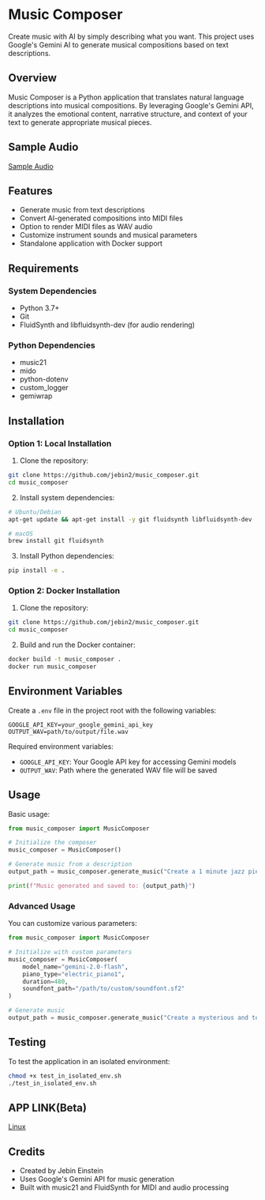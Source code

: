 # Music Composer

Create music with AI by simply describing what you want. This project uses Google's Gemini AI to generate musical compositions based on text descriptions.

## Overview

Music Composer is a Python application that translates natural language descriptions into musical compositions. By leveraging Google's Gemini API, it analyzes the emotional content, narrative structure, and context of your text to generate appropriate musical pieces.

## Sample Audio
[Sample Audio](output.wav)

## Features

- Generate music from text descriptions
- Convert AI-generated compositions into MIDI files
- Option to render MIDI files as WAV audio
- Customize instrument sounds and musical parameters
- Standalone application with Docker support

## Requirements

### System Dependencies
- Python 3.7+
- Git
- FluidSynth and libfluidsynth-dev (for audio rendering)

### Python Dependencies
- music21
- mido
- python-dotenv
- custom_logger
- gemiwrap

## Installation

### Option 1: Local Installation

1. Clone the repository:
```bash
git clone https://github.com/jebin2/music_composer.git
cd music_composer
```

2. Install system dependencies:
```bash
# Ubuntu/Debian
apt-get update && apt-get install -y git fluidsynth libfluidsynth-dev

# macOS
brew install git fluidsynth
```

3. Install Python dependencies:
```bash
pip install -e .
```

### Option 2: Docker Installation

1. Clone the repository:
```bash
git clone https://github.com/jebin2/music_composer.git
cd music_composer
```

2. Build and run the Docker container:
```bash
docker build -t music_composer .
docker run music_composer
```

## Environment Variables

Create a `.env` file in the project root with the following variables:

```
GOOGLE_API_KEY=your_google_gemini_api_key
OUTPUT_WAV=path/to/output/file.wav
```

Required environment variables:
- `GOOGLE_API_KEY`: Your Google API key for accessing Gemini models
- `OUTPUT_WAV`: Path where the generated WAV file will be saved

## Usage

Basic usage:

```python
from music_composer import MusicComposer

# Initialize the composer
music_composer = MusicComposer()

# Generate music from a description
output_path = music_composer.generate_music("Create a 1 minute jazz piece that feels like a sunset over the ocean.")

print(f"Music generated and saved to: {output_path}")
```

### Advanced Usage

You can customize various parameters:

```python
from music_composer import MusicComposer

# Initialize with custom parameters
music_composer = MusicComposer(
    model_name="gemini-2.0-flash",
    piano_type="electric_piano1",
    duration=480,
    soundfont_path="/path/to/custom/soundfont.sf2"
)

# Generate music
output_path = music_composer.generate_music("Create a mysterious and tense composition for a horror movie scene.")
```

## Testing

To test the application in an isolated environment:

```bash
chmod +x test_in_isolated_env.sh
./test_in_isolated_env.sh
```

## APP LINK(Beta)

[Linux](https://github.com/jebin2/musiccomposer/releases/download/app-v0.1.0/musiccomposer_0.1.0_amd64.deb)

## Credits

- Created by Jebin Einstein
- Uses Google's Gemini API for music generation
- Built with music21 and FluidSynth for MIDI and audio processing